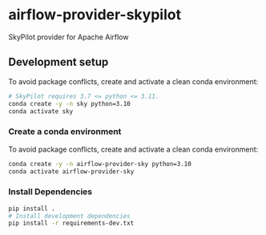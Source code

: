 # airflow-provider-skypilot
SkyPilot provider for Apache Airflow

## Development setup
To avoid package conflicts, create and activate a clean conda environment:
```bash
# SkyPilot requires 3.7 <= python <= 3.11.
conda create -y -n sky python=3.10
conda activate sky
```

### Create a conda environment

To avoid package conflicts, create and activate a clean conda environment:
```bash
conda create -y -n airflow-provider-sky python=3.10
conda activate airflow-provider-sky
```

### Install Dependencies

```bash
pip install .
# Install development dependencies
pip install -r requirements-dev.txt
```
